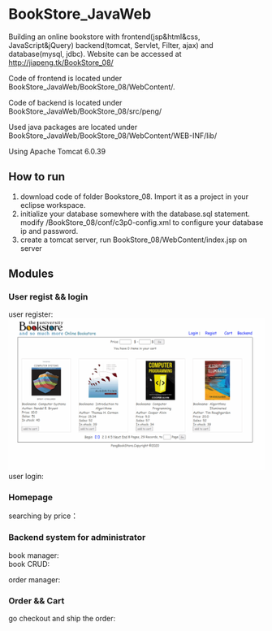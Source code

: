 # BookStore_JavaWeb
Building an online bookstore with frontend(jsp&html&css, JavaScript&jQuery) backend(tomcat, Servlet, Filter, ajax) and database(mysql, jdbc). Website can be accessed at http://jiapeng.tk/BookStore_08/  

Code of frontend is located under BookStore_JavaWeb/BookStore_08/WebContent/.  

Code of backend is located under BookStore_JavaWeb/BookStore_08/src/peng/  

Used java packages are located under BookStore_JavaWeb/BookStore_08/WebContent/WEB-INF/lib/  

Using Apache Tomcat 6.0.39  

## How to run
1. download code of folder Bookstore_08. Import it as a project in your eclipse workspace.  
2. initialize your database somewhere with the database.sql statement. modify /BookStore_08/conf/c3p0-config.xml to configure your database ip and password.
3. create a tomcat server, run BookStore_08/WebContent/index.jsp on server

## Modules
### User regist && login
user register:  
![gifview](mdpics/bookstoreregist.gif)  
user login:  

### Homepage
searching by price：  

### Backend system for administrator
book manager:  
book CRUD:  

order manager:  

### Order && Cart
go checkout and ship the order:  
